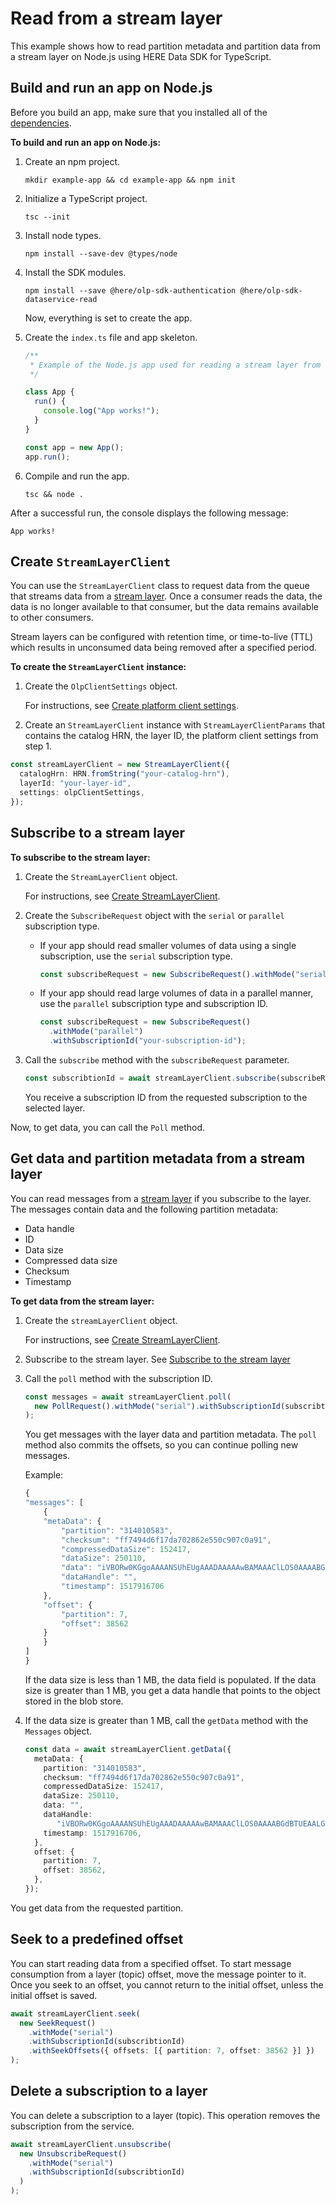 # Read from a stream layer

This example shows how to read partition metadata and partition data from a stream layer on Node.js using HERE Data SDK for TypeScript.

## Build and run an app on Node.js

Before you build an app, make sure that you installed all of the <a href="https://github.com/heremaps/here-data-sdk-typescript#dependencies" target="_blank">dependencies</a>.

**To build and run an app on Node.js:**

1. Create an npm project.

   ```shell
   mkdir example-app && cd example-app && npm init
   ```

2. Initialize a TypeScript project.

   ```shell
   tsc --init
   ```

3. Install node types.

   ```shell
   npm install --save-dev @types/node
   ```

4. Install the SDK modules.

   ```shell
   npm install --save @here/olp-sdk-authentication @here/olp-sdk-dataservice-read
   ```

   Now, everything is set to create the app.

5. Create the `index.ts` file and app skeleton.

   ```typescript
   /**
    * Example of the Node.js app used for reading a stream layer from the datastore.
    */

   class App {
     run() {
       console.log("App works!");
     }
   }

   const app = new App();
   app.run();
   ```

6. Compile and run the app.

   ```shell
   tsc && node .
   ```

After a successful run, the console displays the following message:

```shell
App works!
```

## Create `StreamLayerClient`

You can use the `StreamLayerClient` class to request data from the queue that streams data from a [stream layer](https://developer.here.com/documentation/data-user-guide/portal/layers/layers.html#stream-layers). Once a consumer reads the data, the data is no longer available to that consumer, but the data remains available to other consumers.

Stream layers can be configured with retention time, or time-to-live (TTL) which results in unconsumed data being removed after a specified period.

**To create the `StreamLayerClient` instance:**

1. Create the `OlpClientSettings` object.

   For instructions, see <a href="https://github.com/heremaps/here-data-sdk-typescript/blob/master/docs/create-platform-client-settings.md" target="_blank">Create platform client settings</a>.

2. Create an `StreamLayerClient` instance with `StreamLayerClientParams` that contains the catalog HRN, the layer ID, the platform client settings from step 1.

  ```typescript
  const streamLayerClient = new StreamLayerClient({
    catalogHrn: HRN.fromString("your-catalog-hrn"),
    layerId: "your-layer-id",
    settings: olpClientSettings,
  });
  ```

## Subscribe to a stream layer

**To subscribe to the stream layer:**

1. Create the `StreamLayerClient` object.

   For instructions, see [Create StreamLayerClient](#create-streamlayerclient).

2. Create the `SubscribeRequest` object with the `serial` or `parallel` subscription type.

   - If your app should read smaller volumes of data using a single subscription, use the `serial` subscription type.

     ```typescript
     const subscribeRequest = new SubscribeRequest().withMode("serial");
     ```

   - If your app should read large volumes of data in a parallel manner, use the `parallel` subscription type and subscription ID.

     ```typescript
     const subscribeRequest = new SubscribeRequest()
       .withMode("parallel")
       .withSubscriptionId("your-subscription-id");
     ```

3. Call the `subscribe` method with the `subscribeRequest` parameter.

   ```typescript
   const subscribtionId = await streamLayerClient.subscribe(subscribeRequest);
   ```

   You receive a subscription ID from the requested subscription to the selected layer.

Now, to get data, you can call the `Poll` method.

## <a name="get-data-streamlayerclient"></a>Get data and partition metadata from a stream layer

You can read messages from a [stream layer](https://developer.here.com/documentation/data-user-guide/portal/layers/layers.html#stream-layers) if you subscribe to the layer. The messages contain data and the following partition metadata:

- Data handle
- ID
- Data size
- Compressed data size
- Checksum
- Timestamp

**To get data from the stream layer:**

1. Create the `streamLayerClient` object.

   For instructions, see [Create StreamLayerClient](#create-streamlayerclient).

2. Subscribe to the stream layer. See [Subscribe to the stream layer](#subscribe-to-the-stream-layer)

3. Call the `poll` method with the subscription ID.

   ```typescript
   const messages = await streamLayerClient.poll(
     new PollRequest().withMode("serial").withSubscriptionId(subscribtionId)
   );
   ```

   You get messages with the layer data and partition metadata. The `poll` method also commits the offsets, so you can continue polling new messages.

   Example:

   ```typescript
   {
   "messages": [
       {
       "metaData": {
           "partition": "314010583",
           "checksum": "ff7494d6f17da702862e550c907c0a91",
           "compressedDataSize": 152417,
           "dataSize": 250110,
           "data": "iVBORw0KGgoAAAANSUhEUgAAADAAAAAwBAMAAAClLOS0AAAABGdBTUEAALGPC/xhBQAAABhQTFRFvb29AACEAP8AhIKEPb5x2m9E5413aFQirhRuvAMqCw+6kE2BVsa8miQaYSKyshxFvhqdzKx8UsPYk9gDEcY1ghZXcPbENtax8g5T+3zHYufF1Lf9HdIZBfNEiKAAAAAElFTkSuQmCC",
           "dataHandle": "",
           "timestamp": 1517916706
       },
       "offset": {
           "partition": 7,
           "offset": 38562
       }
       }
   ]
   }
   ```

   If the data size is less than 1 MB, the data field is populated. If the data size is greater than 1 MB, you get a data handle that points to the object stored in the blob store.

4. If the data size is greater than 1 MB, call the `getData` method with the `Messages` object.

   ```typescript
   const data = await streamLayerClient.getData({
     metaData: {
       partition: "314010583",
       checksum: "ff7494d6f17da702862e550c907c0a91",
       compressedDataSize: 152417,
       dataSize: 250110,
       data: "",
       dataHandle:
          "iVBORw0KGgoAAAANSUhEUgAAADAAAAAwBAMAAAClLOS0AAAABGdBTUEAALGPC/xhBQAAABhQTFRFvb29AACEAP8AhIKEPb5x2m9E5413aFQirhRuvAMqCw+6kE2BVsa8miQaYSKyshxFvhqdzKx8UsPYk9gDEcY1ghZXcPbENtax8g5T+3zHYufF1Lf9HdIZBfNEiKAAAAAElFTkSuQmCC",
       timestamp: 1517916706,
     },
     offset: {
       partition: 7,
       offset: 38562,
     },
   });
   ```

You get data from the requested partition.
 
## <a name="seek-streamlayerclient"></a>Seek to a predefined offset

You can start reading data from a specified offset. To start message consumption from a layer (topic) offset, move the message pointer to it. Once you seek to an offset, you cannot return to the initial offset, unless the initial offset is saved.

```typescript
await streamLayerClient.seek(
  new SeekRequest()
    .withMode("serial")
    .withSubscriptionId(subscribtionId)
    .withSeekOffsets({ offsets: [{ partition: 7, offset: 38562 }] })
);
```

## <a name="unsubscribe-streamlayerclient"></a>Delete a subscription to a layer

You can delete a subscription to a layer (topic). This operation removes the subscription from the service.

```typescript
await streamLayerClient.unsubscribe(
  new UnsubscribeRequest()
    .withMode("serial")
    .withSubscriptionId(subscribtionId)
  )
);
```
